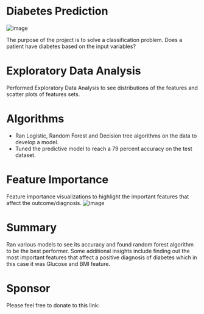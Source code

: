 # Diabetes Prediction
![image](https://user-images.githubusercontent.com/72575271/109398919-a2ee6400-790d-11eb-95c0-f51c5afae9e9.png)

The purpose of the project is to solve a classification problem. Does a patient have diabetes based on the input variables?

# Exploratory Data Analysis
Performed Exploratory Data Analysis to see distributions of the features and scatter plots of features sets.

# Algorithms
- Ran Logistic, Random Forest and Decision tree algorithms on the data to develop a model. 
- Tuned the predictive model to reach a 79 percent accuracy on the test dataset.

# Feature Importance
Feature importance visualizations to highlight the important features that affect the outcome/diagnosis.
![image](https://user-images.githubusercontent.com/72575271/109399261-c9150380-790f-11eb-9adb-a78283227963.png)


# Summary
Ran various models to see its accuracy and found random forest algorithm to be the best performer. Some additional insights include finding out the most important features that affect a positive diagnosis of diabetes which in this case it was Glucose and BMI feature.

# Sponsor
Please feel free to donate to this link: 
